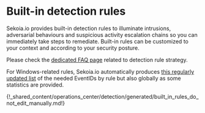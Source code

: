 # Built-in detection rules

Sekoia.io provides built-in detection rules to illuminate intrusions, adversarial behaviours and suspicious activity escalation chains so you can immediately take steps to remediate. Built-in rules can be customized to your context and according to your security posture.

Please check the [dedicated FAQ page](/xdr/FAQ/intelligence/Detection_qa.md) related to detection rule strategy.

For Windows-related rules, Sekoia.io automatically produces [this regularly updated list](built_in_detection_rules_eventids.md) of the needed EventIDs by rule but also globally as some statistics are provided.

{!_shared_content/operations_center/detection/generated/built_in_rules_do_not_edit_manually.md!}

